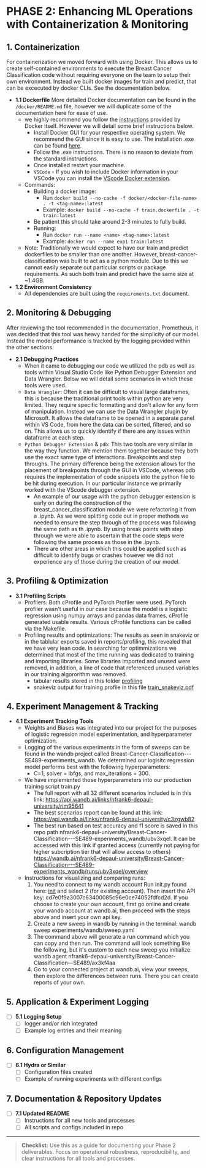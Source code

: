 # PHASE 2: Enhancing ML Operations with Containerization & Monitoring



## 1. Containerization

For containerization we moved forward with using Docker. This allows us to create self-contained environments to execute the Breast Cancer Classification code without requiring everyone on the team to setup their own environment. Instead we built docker images for train and predict, that can be excecuted by docker CLIs. See the documentation below.

- **1.1 Dockerfile**
More detailed Docker documentation can be found in the `/docker/README.md` file, however we will duplicate some of the documentation here for ease of use.
  - we highly recommend you follow the [instructions](https://docs.docker.com/get-started/get-docker/) provided by Docker itself. However we will detail some brief instructions below. 
    - Install Docker GUI for your respective operating system. We recommend the GUI since it is easy to use.  The installation .exe can be found [here](https://docs.docker.com/get-started/get-docker/).
    - Follow the .exe instructions. There is no reason to deviate from the standard instructions.
    - Once installed restart your machine. 
    - `VSCode` - If you wish to include Docker information in your VSCode you can install the [VScode Docker extension](https://code.visualstudio.com/docs/containers/overview).
  - Commands:
    - Building a docker image:
      - Run `docker build --no-cache -f docker/<docker-file-name> . -t <tag-name>:latest`
      - Example: `docker build --no-cache -f train.dockerfile . -t train:latest`
    - Be patient this should take around 2-3 minutes to fully build.
    - Running:
      - Run `docker run --name <name> <tag-name>:latest`  
      - Example: `docker run --name exp1 train:latest`
  - Note: Traditionally we would expect to have our train and predict dockerfiles to be smaller than one another. However, breast-cancer-classification was built to act as a python module. Due to this we cannot easily separate out particular scripts or package requirements. As such both train and predict have the same size at ~1.4GB.
- **1.2 Environment Consistency**
  - All dependencies are built using the `requirements.txt` document. 

## 2. Monitoring & Debugging

After reviewing the tool recommended in the documentation, Prometheus, it was decided that this tool was heavy handed for the simplicity of our model. Instead the model performance is tracked by the logging provided within the other sections.

- **2.1 Debugging Practices**
  - When it came to debugging our code we utilized the pdb as well as tools within Visual Studio Code like Python Debugger Extension and Data Wrangler. Below we will detail some scenarios in which these tools were used.
  - `Data Wrangler`: Often it can be difficult to visual large dataframes, this is because the traditional print tools within python are very limited. They require specific formatting and don't allow for any form of manipulation. Instead we can use the Data Wrangler plugin by Microsoft. It allows the dataframe to be opened in a separate panel within VS Code, from here the data can be sorted, filtered, and so on. This allows us to quickly identify if there are any issues within dataframe at each step.
  - `Python Debugger Extension` & `pdb`: This two tools are very similar in the way they function. We mention them together because they both use the exact same type of interactions. Breakpoints and step throughs. The primary difference being the extension allows for the placement of breakpoints through the GUI in VSCode, whereas pdb requires the implementation of code snippets into the python file to be hit during execution. In our particular instance we primarily worked with the VScode debugger extension.
    - An example of our usage with the python debugger extension is early on during the construction of the breast_cancer_classification module we were refactoring it from a .ipynb. As we were splitting code out in proper methods we needed to ensure the step through of the process was following the same path as th .ipynb. By using break points with step through we were able to ascertain that the code steps were following the same process as those in the .ipynb. 
    - There are other areas in which this could be applied such as difficult to identify bugs or crashes however we did not experience any of those during the creation of our model.

## 3. Profiling & Optimization
- **3.1 Profiling Scripts**
  - Profilers: Both cProfile and PyTorch Profiler were used. PyTorch profiler wasn't useful in our case because the model is a logisitc regression using numpy arrays and pandas data frames. cProfile generated usable results. Various cProfile functions can be called via the Makefile.
  - Profiling results and optimizations: The results as seen in snakeviz or in the tablular exports saved in reports/profiling, this revealed that we have very lean code. In searching for optimmizations we determined that most of the time running was dedicated to training and importing libraries. Some libraries imported and unused were removed, in addition, a line of code that referenced unused variables in our training algororithm was removed. 
    - tabular results stored in this folder [profiling](./reports/profiling/)
    - snakeviz output for training profile in this file [train_snakeviz.pdf](./docs/train_snakeviz.pdf)

## 4. Experiment Management & Tracking
- **4.1 Experiment Tracking Tools**
  - Weights and Biases was integrated into our project for the purposes of logistic regression model experimentation, and hyperparameter optimization.
  - Logging of the various experiments in the form of sweeps can be found in the wandb project called Breast-Cancer-Classification---SE489-experiments_wandb. We determined our logisitc regression model performs best with the following hyperparameters: 
      -  C=1, solver = lbfgs, and max_iterations = 300. 
  - We have implemented those hyperparameters into our production training script train.py
    - The full report with all 32 different scenarios included is in this link: https://api.wandb.ai/links/nfrank6-depaul-university/rim95641
    - The best scenarios report can be found at this link: https://api.wandb.ai/links/nfrank6-depaul-university/c3zgwb82
    - The best run based on test accuracy and f1 score is saved in this repo path nfrank6-depaul-university/Breast-Cancer-Classification---SE489-experiments_wandb/ubv3xqel. It can be accessed with this link if granted access (currently not paying for higher subcription tier that will allow access to others) https://wandb.ai/nfrank6-depaul-university/Breast-Cancer-Classification---SE489-experiments_wandb/runs/ubv3xqel/overview
  - Instructions for visualizing and comparing runs: 
      1. You need to connect to my wandb account Run init.py found here: [init](./experiments/wandb/) and select 2 (for existing account). Then insert the API key: cd7e0f9a3007c63400085c96e0ce74052fdfcd2d. If you choose to create your own account, first go online and create your wandb account at wandb.ai, then proceed with the steps above and insert your own api key. 
      2. Create a new sweep in wandb by running in the terminal: wandb sweep experiments/wandb/sweep.yaml
      3. The command above will generate a run command which you can copy and then run. The command will look something like the following, but it's custom to each new sweep you initialize: wandb agent nfrank6-depaul-university/Breast-Cancer-Classification—SE489/ax3kf4aa
      4. Go to your connected project at wandb.ai, view your sweeps, then explore the differences between runs. There you can create reports of your own.


## 5. Application & Experiment Logging
- [ ] **5.1 Logging Setup**
  - [ ] logger and/or rich integrated
  - [ ] Example log entries and their meaning

## 6. Configuration Management
- [ ] **6.1 Hydra or Similar**
  - [ ] Configuration files created
  - [ ] Example of running experiments with different configs

## 7. Documentation & Repository Updates
- [ ] **7.1 Updated README**
  - [ ] Instructions for all new tools and processes
  - [ ] All scripts and configs included in repo

---

> **Checklist:** Use this as a guide for documenting your Phase 2 deliverables. Focus on operational robustness, reproducibility, and clear instructions for all tools and processes.
